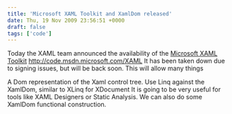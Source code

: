 ```yaml
---
title: 'Microsoft XAML Toolkit and XamlDom released'
date: Thu, 19 Nov 2009 23:56:51 +0000
draft: false
tags: ['code']
---
```


Today the XAML team announced the availability of the [Microsoft XAML Toolkit](http://code.msdn.microsoft.com/XAML) http://code.msdn.microsoft.com/XAML It has been taken down due to signing issues, but will be back soon. This will allow many things

A Dom representation of the Xaml control tree. Use Linq against the XamlDom, similar to XLinq for XDocument It is going to be very useful for tools like XAML Designers or Static Analysis. We can also do some XamlDom functional construction.